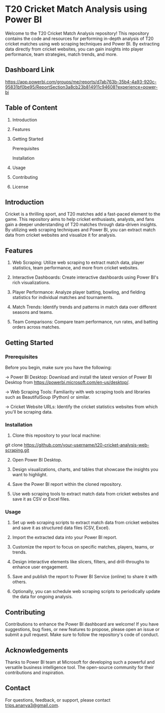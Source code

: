 
# T20 Cricket Match Analysis using Power BI

Welcome to the T20 Cricket Match Analysis repository! This repository contains the code and resources for performing in-depth analysis of T20 cricket matches using web scraping techniques and Power BI. By extracting data directly from cricket websites, you can gain insights into player performance, team strategies, match trends, and more.


## Dashboard Link

https://app.powerbi.com/groups/me/reports/d7ab763b-35b4-4a93-920c-95831bf0be95/ReportSection3a8cb23b814911c94608?experience=power-bi

## Table of Content

1. Introduction
2. Features
3. Getting Started

    Prerequisites
    
    Installation
4. Usage
5. Contributing
6. License
## Introduction

Cricket is a thrilling sport, and T20 matches add a fast-paced element to the game. This repository aims to help cricket enthusiasts, analysts, and fans gain a deeper understanding of T20 matches through data-driven insights. By utilizing web scraping techniques and Power BI, you can extract match data from cricket websites and visualize it for analysis.
## Features

1. Web Scraping: Utilize web scraping to extract match data, player statistics, team performance, and more from cricket websites.

2. Interactive Dashboards: Create interactive dashboards using Power BI's rich visualizations.

3. Player Performance: Analyze player batting, bowling, and fielding statistics for individual matches and tournaments.

4. Match Trends: Identify trends and patterns in match data over different seasons and teams.

5. Team Comparisons: Compare team performance, run rates, and batting orders across matches.


## Getting Started

### Prerequisites

Before you begin, make sure you have the following:

-> Power BI Desktop: Download and install the latest version of Power BI Desktop from https://powerbi.microsoft.com/en-us/desktop/.

-> Web Scraping Tools: Familiarity with web scraping tools and libraries such as BeautifulSoup (Python) or similar.

-> Cricket Website URLs: Identify the cricket statistics websites from which you'll be scraping data.

### Installation

1. Clone this repository to your local machine:

git clone https://github.com/your-username/t20-cricket-analysis-web-scraping.git


2. Open Power BI Desktop.

3. Design visualizations, charts, and tables that showcase the insights you want to highlight.

4. Save the Power BI report within the cloned repository.

5. Use web scraping tools to extract match data from cricket websites and save it as CSV or Excel files.

### Usage

1. Set up web scraping scripts to extract match data from cricket websites and save it as structured data files (CSV, Excel).

2. Import the extracted data into your Power BI report.

3. Customize the report to focus on specific matches, players, teams, or trends.

4. Design interactive elements like slicers, filters, and drill-throughs to enhance user engagement.

5. Save and publish the report to Power BI Service (online) to share it with others.

6. Optionally, you can schedule web scraping scripts to periodically update the data for ongoing analysis.
## Contributing

Contributions to enhance the Power BI dashboard are welcome! If you have suggestions, bug fixes, or new features to propose, please open an issue or submit a pull request. Make sure to follow the repository's code of conduct.


## Acknowledgements

Thanks to Power BI team at Microsoft for developing such a powerful and versatile business intelligence tool.
The open-source community for their contributions and inspiration.



## Contact

For questions, feedback, or support, please contact trips.ananya3@gmail.com.
